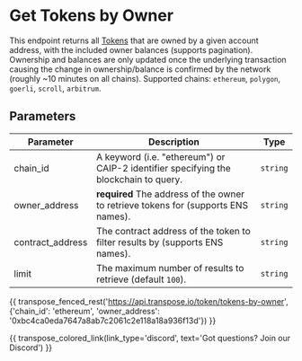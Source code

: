 # Get Tokens by Owner

This endpoint returns all [Tokens](../models/token_model.md) that are owned by a given account address, with the included owner balances (supports pagination). Ownership and balances are only updated once the underlying transaction causing the change in ownership/balance is confirmed by the network (roughly ~10 minutes on all chains). Supported chains: `ethereum`, `polygon`, `goerli`, `scroll`, `arbitrum`.

## Parameters
| Parameter     | Description                                                                          | Type     | 
|---------------|--------------------------------------------------------------------------------------|----------|
| chain_id      | A keyword (i.e. "ethereum") or CAIP-2 identifier specifying the blockchain to query. | `string` | 
| owner_address | **required** The address of the owner to retrieve tokens for (supports ENS names).  | `string` | 
| contract_address | The contract address of the token to filter results by (supports ENS names).   | `string` | 
| limit | The maximum number of results to retrieve (default `100`). | `string` |

{{ transpose_fenced_rest('https://api.transpose.io/token/tokens-by-owner', {'chain_id': 'ethereum', 'owner_address': '0xbc4ca0eda7647a8ab7c2061c2e118a18a936f13d'}) }}

{{ transpose_colored_link(link_type='discord', text='Got questions?  Join our Discord') }}
